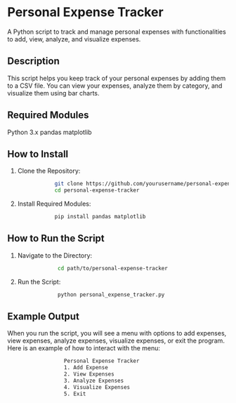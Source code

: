 # Personal Expense Tracker
A Python script to track and manage personal expenses with functionalities to add, view, analyze, and visualize expenses.

## Description
This script helps you keep track of your personal expenses by adding them to a CSV file. You can view your expenses, analyze them by category, and visualize them using bar charts.

## Required Modules
Python 3.x
pandas
matplotlib

## How to Install
1. Clone the Repository:
```bash
               git clone https://github.com/yourusername/personal-expense-tracker.git
               cd personal-expense-tracker
```
2. Install Required Modules:
```bash
               pip install pandas matplotlib
```
## How to Run the Script
1. Navigate to the Directory:
```bash
                cd path/to/personal-expense-tracker
```
2. Run the Script:
```bash
                python personal_expense_tracker.py
```
## Example Output
When you run the script, you will see a menu with options to add expenses, view expenses, analyze expenses, visualize expenses, or exit the program. Here is an example of how to interact with the menu:
```bash
                  Personal Expense Tracker
                  1. Add Expense
                  2. View Expenses
                  3. Analyze Expenses
                  4. Visualize Expenses
                  5. Exit
```
